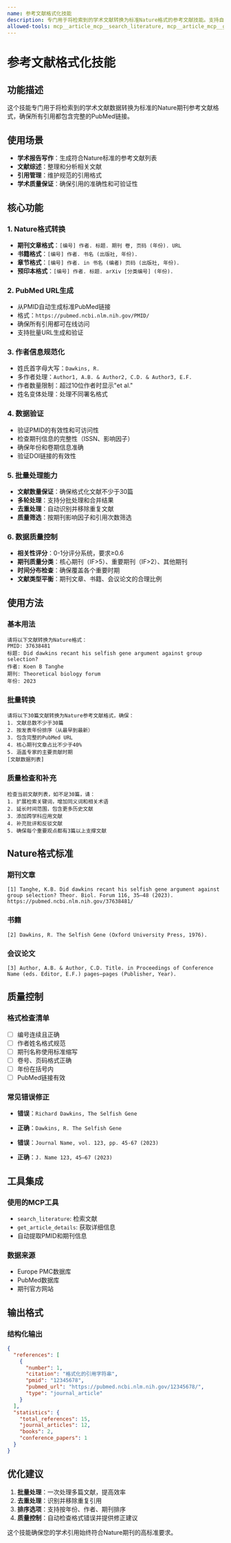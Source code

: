 ```yaml
---
name: 参考文献格式化技能
description: 专门用于将检索到的学术文献转换为标准Nature格式的参考文献技能。支持自动提取PubMed URL、格式化作者信息、期刊信息等，确保引用格式符合Nature期刊标准。适用于学术报告写作、文献综述、引用管理等场景。
allowed-tools: mcp__article_mcp__search_literature, mcp__article_mcp__get_article_details, Read, Write, Edit
---
```


# 参考文献格式化技能

## 功能描述

这个技能专门用于将检索到的学术文献数据转换为标准的Nature期刊参考文献格式，确保所有引用都包含完整的PubMed链接。

## 使用场景

- **学术报告写作**：生成符合Nature标准的参考文献列表
- **文献综述**：整理和分析相关文献
- **引用管理**：维护规范的引用格式
- **学术质量保证**：确保引用的准确性和可验证性

## 核心功能

### 1. Nature格式转换
- **期刊文章格式**：`[编号] 作者. 标题. 期刊 卷, 页码 (年份). URL`
- **书籍格式**：`[编号] 作者. 书名 (出版社, 年份).`
- **章节格式**：`[编号] 作者. in 书名 (编者) 页码 (出版社, 年份).`
- **预印本格式**：`[编号] 作者. 标题. arXiv [分类编号] (年份).`

### 2. PubMed URL生成
- 从PMID自动生成标准PubMed链接
- 格式：`https://pubmed.ncbi.nlm.nih.gov/PMID/`
- 确保所有引用都可在线访问
- 支持批量URL生成和验证

### 3. 作者信息规范化
- 姓氏首字母大写：`Dawkins, R.`
- 多作者处理：`Author1, A.B. & Author2, C.D. & Author3, E.F.`
- 作者数量限制：超过10位作者时显示"et al."
- 姓名变体处理：处理不同署名格式

### 4. 数据验证
- 验证PMID的有效性和可访问性
- 检查期刊信息的完整性（ISSN、影响因子）
- 确保年份和卷期信息准确
- 验证DOI链接的有效性

### 5. 批量处理能力
- **文献数量保证**：确保格式化文献不少于30篇
- **多轮处理**：支持分批处理和合并结果
- **去重处理**：自动识别并移除重复文献
- **质量筛选**：按期刊影响因子和引用次数筛选

### 6. 数据质量控制
- **相关性评分**：0-1分评分系统，要求≥0.6
- **期刊质量分类**：核心期刊（IF>5）、重要期刊（IF>2）、其他期刊
- **时间分布检查**：确保覆盖各个重要时期
- **文献类型平衡**：期刊文章、书籍、会议论文的合理比例

## 使用方法

### 基本用法
```
请将以下文献转换为Nature格式：
PMID: 37638481
标题: Did dawkins recant his selfish gene argument against group selection?
作者: Koen B Tanghe
期刊: Theoretical biology forum
年份: 2023
```

### 批量转换
```
请将以下30篇文献转换为Nature参考文献格式，确保：
1. 文献总数不少于30篇
2. 按发表年份排序（从最早到最新）
3. 包含完整的PubMed URL
4. 核心期刊文章占比不少于40%
5. 涵盖专家的主要贡献时期
[文献数据列表]
```

### 质量检查和补充
```
检查当前文献列表，如不足30篇，请：
1. 扩展检索关键词，增加同义词和相关术语
2. 延长时间范围，包含更多历史文献
3. 添加跨学科应用文献
4. 补充批评和反驳文献
5. 确保每个重要观点都有3篇以上支撑文献
```

## Nature格式标准

### 期刊文章
```
[1] Tanghe, K.B. Did dawkins recant his selfish gene argument against group selection? Theor. Biol. Forum 116, 35–48 (2023). https://pubmed.ncbi.nlm.nih.gov/37638481/
```

### 书籍
```
[2] Dawkins, R. The Selfish Gene (Oxford University Press, 1976).
```

### 会议论文
```
[3] Author, A.B. & Author, C.D. Title. in Proceedings of Conference Name (eds. Editor, E.F.) pages–pages (Publisher, Year).
```

## 质量控制

### 格式检查清单
- [ ] 编号连续且正确
- [ ] 作者姓名格式规范
- [ ] 期刊名称使用标准缩写
- [ ] 卷号、页码格式正确
- [ ] 年份在括号内
- [ ] PubMed链接有效

### 常见错误修正
- **错误**：`Richard Dawkins, The Selfish Gene`
- **正确**：`Dawkins, R. The Selfish Gene`

- **错误**：`Journal Name, vol. 123, pp. 45-67 (2023)`
- **正确**：`J. Name 123, 45–67 (2023)`

## 工具集成

### 使用的MCP工具
- `search_literature`: 检索文献
- `get_article_details`: 获取详细信息
- 自动提取PMID和期刊信息

### 数据来源
- Europe PMC数据库
- PubMed数据库
- 期刊官方网站

## 输出格式

### 结构化输出
```json
{
  "references": [
    {
      "number": 1,
      "citation": "格式化的引用字符串",
      "pmid": "12345678",
      "pubmed_url": "https://pubmed.ncbi.nlm.nih.gov/12345678/",
      "type": "journal_article"
    }
  ],
  "statistics": {
    "total_references": 15,
    "journal_articles": 12,
    "books": 2,
    "conference_papers": 1
  }
}
```

## 优化建议

1. **批量处理**：一次处理多篇文献，提高效率
2. **去重处理**：识别并移除重复引用
3. **排序选项**：支持按年份、作者、期刊排序
4. **质量控制**：自动检查格式错误并提供修正建议

这个技能确保您的学术引用始终符合Nature期刊的高标准要求。